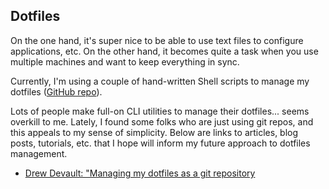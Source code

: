## Dotfiles

On the one hand, it's super nice to be able to use text files to configure
applications, etc. On the other hand, it becomes quite a task when you use
multiple machines and want to keep everything in sync.

Currently, I'm using a couple of hand-written Shell scripts to manage my
dotfiles ([GitHub repo](https://github.com/clmay/dotfiles)).

Lots of people make full-on CLI utilities to manage their dotfiles... seems
overkill to me. Lately, I found some folks who are just using git repos, and
this appeals to my sense of simplicity. Below are links to articles, blog posts,
tutorials, etc. that I hope will inform my future approach to dotfiles
management.

- [Drew Devault: "Managing my dotfiles as a git repository](https://drewdevault.com//2019/12/30/dotfiles.html)
